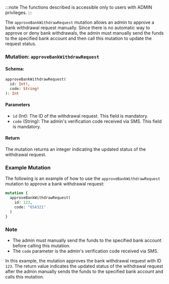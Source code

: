 :::note
The functions described is accessible only to users with ADMIN privileges.
:::

The `approveBankWithdrawRequest` mutation allows an admin to approve a bank withdrawal request manually. Since there is no automatic way to approve or deny bank withdrawals, the admin must manually send the funds to the specified bank account and then call this mutation to update the request status.

### Mutation: `approveBankWithdrawRequest`

#### Schema:
```graphql
approveBankWithdrawRequest(
  id: Int!,
  code: String!
): Int
```

#### Parameters

- `id` (Int): The ID of the withdrawal request. This field is mandatory.
- `code` (String): The admin's verification code received via SMS. This field is mandatory.

#### Return

The mutation returns an integer indicating the updated status of the withdrawal request.

### Example Mutation

The following is an example of how to use the `approveBankWithdrawRequest` mutation to approve a bank withdrawal request:

```graphql
mutation {
  approveBankWithdrawRequest(
    id: 123,
    code: "654321"
  )
}
```

### Note

- The admin must manually send the funds to the specified bank account before calling this mutation.
- The `code` parameter is the admin's verification code received via SMS.

In this example, the mutation approves the bank withdrawal request with ID `123`. The return value indicates the updated status of the withdrawal request after the admin manually sends the funds to the specified bank account and calls this mutation.
